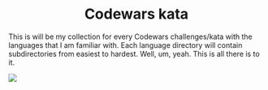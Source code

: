 ﻿# <center>Codewars kata</center>

This is will be my collection for every Codewars challenges/kata with the languages that I am familiar with. Each language directory will contain subdirectories from easiest to hardest. Well, um, yeah. This is all there is to it.

<a href="https://www.codewars.com/users/ISmellErrors" target="_blank">
<image src="https://www.codewars.com/users/ISmellErrors/badges/large"></a>


